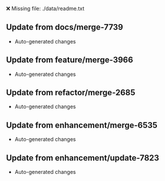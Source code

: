 ❌ Missing file: ./data/readme.txt

## Update from docs/merge-7739
- Auto-generated changes

## Update from feature/merge-3966
- Auto-generated changes

## Update from refactor/merge-2685
- Auto-generated changes

## Update from enhancement/merge-6535
- Auto-generated changes

## Update from enhancement/update-7823
- Auto-generated changes
